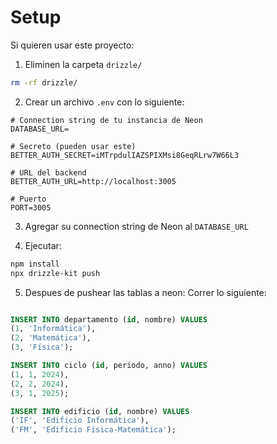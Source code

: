 # Setup

Si quieren usar este proyecto:

1. Eliminen la carpeta `drizzle/`
```bash
rm -rf drizzle/
```

2. Crear un archivo `.env` con lo siguiente:
```env
# Connection string de tu instancia de Neon
DATABASE_URL=

# Secreto (pueden usar este)
BETTER_AUTH_SECRET=iMTrpdulIAZSPIXMsi8GeqRLrw7W66L3

# URL del backend
BETTER_AUTH_URL=http://localhost:3005

# Puerto
PORT=3005
```

3. Agregar su connection string de Neon al `DATABASE_URL`

4. Ejecutar:
```bash
npm install
npx drizzle-kit push
```

5. Despues de pushear las tablas a neon: Correr lo siguiente:

```sql

INSERT INTO departamento (id, nombre) VALUES 
(1, 'Informática'),
(2, 'Matemática'),
(3, 'Física');

INSERT INTO ciclo (id, periodo, anno) VALUES 
(1, 1, 2024),
(2, 2, 2024),
(3, 1, 2025);

INSERT INTO edificio (id, nombre) VALUES 
('IF', 'Edificio Informática'),
('FM', 'Edificio Física-Matemática');

```